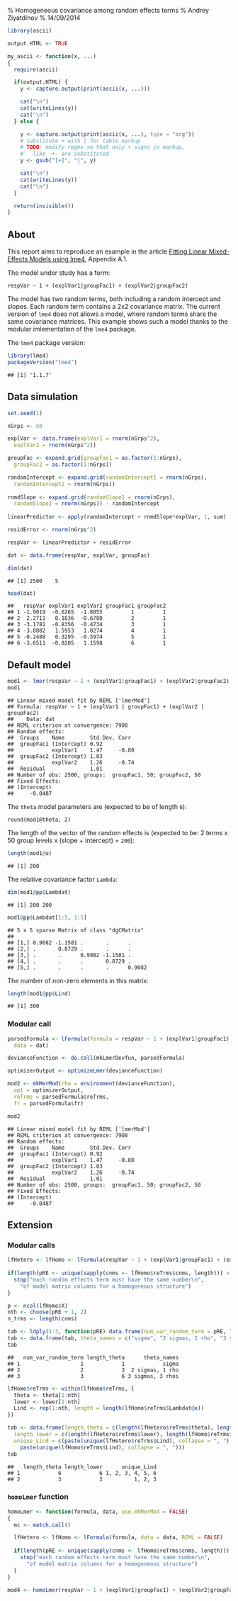 % Homogeneous covariance among random effects terms
% Andrey Ziyatdinov
% 14/09/2014





```r
library(ascii)
```



```r
output.HTML <- TRUE

my_ascii <- function(x, ...) 
{
  require(ascii)

  if(output.HTML) {
    y <- capture.output(print(ascii(x, ...)))

    cat("\n")
    cat(writeLines(y))
    cat("\n")
  } else {

    y <- capture.output(print(ascii(x, ...), type = "org"))
    # substitute + with | for table markup
    # TODO: modify regex so that only + signs in markup,
    #   like -+- are substituted
    y <- gsub("[+]", "|", y)

    cat("\n")
    cat(writeLines(y))
    cat("\n")
  }    

  return(invisible())
}
```


## About

This report aims to reproduce an example in the article 
[Fitting Linear Mixed-Effects Models using lme4](http://arxiv.org/abs/1406.5823), Appendix A.1.

The model under study has a form:

```
respVar ~ 1 + (explVar1|groupFac1) + (explVar2|groupFac2)
```

The model has two random terms, both including a random intercept and slopes.
Each random term contains a 2x2 covariance matrix.
The current version of `lme4` does not allows a model, where random terms share the same covariance matrices.
This example shows such a model thanks to the modular imlementation of the `lme4` package.

The `lme4` package version:


```r
library(lme4)
packageVersion("lme4")
```

```
## [1] '1.1.7'
```


## Data simulation


```r
set.seed(1)

nGrps <- 50

explVar <- data.frame(explVar1 = rnorm(nGrps^2), 
  explVar2 = rnorm(nGrps^2))

groupFac <- expand.grid(groupFac1 = as.factor(1:nGrps),
  groupFac2 = as.factor(1:nGrps))

randomIntercept <- expand.grid(randomIntercept1 = rnorm(nGrps),
  randomIntercept2 = rnorm(nGrps))
  
rnmdSlope <- expand.grid(randomSlope1 = rnorm(nGrps),
  randomSlope2 = rnorm(nGrps)) - randomIntercept
  
linearPredictor <- apply(randomIntercept + rnmdSlope*explVar, 1, sum)

residError <- rnorm(nGrps^2)

respVar <- linearPredictor + residError

dat <- data.frame(respVar, explVar, groupFac)

dim(dat)
```

```
## [1] 2500    5
```

```r
head(dat)
```

```
##   respVar explVar1 explVar2 groupFac1 groupFac2
## 1 -1.9019  -0.6265  -1.8055         1         1
## 2  2.2711   0.1836  -0.6780         2         1
## 3 -3.1781  -0.8356  -0.4734         3         1
## 4 -3.0882   1.5953   1.0274         4         1
## 5 -0.2488   0.3295  -0.5974         5         1
## 6 -3.6511  -0.8205   1.1598         6         1
```


## Default model


```r
mod1 <- lmer(respVar ~ 1 + (explVar1|groupFac1) + (explVar2|groupFac2), dat)
mod1
```

```
## Linear mixed model fit by REML ['lmerMod']
## Formula: respVar ~ 1 + (explVar1 | groupFac1) + (explVar2 | groupFac2)
##    Data: dat
## REML criterion at convergence: 7908
## Random effects:
##  Groups    Name        Std.Dev. Corr 
##  groupFac1 (Intercept) 0.92          
##            explVar1    1.47     -0.80
##  groupFac2 (Intercept) 1.03          
##            explVar2    1.26     -0.74
##  Residual              1.01          
## Number of obs: 2500, groups:  groupFac1, 50; groupFac2, 50
## Fixed Effects:
## (Intercept)  
##     -0.0487
```


The `theta` model parameters are (expected to be of length `6`):

```
round(mod1@theta, 2)
```

The length of the vector of the random effects is (expected to be: 2 terms x 50 group levels x (slope + intercept) = `200`):


```r
length(mod1@u)
```

```
## [1] 200
```


The relative covariance factor `Lambda`:


```r
dim(mod1@pp$Lambdat)
```

```
## [1] 200 200
```



```r
mod1@pp$Lambdat[1:5, 1:5]
```

```
## 5 x 5 sparse Matrix of class "dgCMatrix"
##                                          
## [1,] 0.9082 -1.1581 .       .      .     
## [2,] .       0.8729 .       .      .     
## [3,] .       .      0.9082 -1.1581 .     
## [4,] .       .      .       0.8729 .     
## [5,] .       .      .       .      0.9082
```



The number of non-zero elements in this matrix:


```r
length(mod1@pp$Lind)
```

```
## [1] 300
```


### Modular call


```r
parsedFormula <- lFormula(formula = respVar ~ 1 + (explVar1|groupFac1) + (explVar2|groupFac2),
  data = dat)

devianceFunction <- do.call(mkLmerDevfun, parsedFormula)

optimizerOutput <- optimizeLmer(devianceFunction)

mod2 <- mkMerMod(rho = environment(devianceFunction),
  opt = optimizerOutput,
  reTrms = parsedFormula$reTrms,
  fr = parsedFormula$fr)
```



```r
mod2
```

```
## Linear mixed model fit by REML ['lmerMod']
## REML criterion at convergence: 7908
## Random effects:
##  Groups    Name        Std.Dev. Corr 
##  groupFac1 (Intercept) 0.92          
##            explVar1    1.47     -0.80
##  groupFac2 (Intercept) 1.03          
##            explVar2    1.26     -0.74
##  Residual              1.01          
## Number of obs: 2500, groups:  groupFac1, 50; groupFac2, 50
## Fixed Effects:
## (Intercept)  
##     -0.0487
```


## Extension

### Modular calls


```r
lfHetero <- lfHomo <- lFormula(respVar ~ 1 + (explVar1|groupFac1) + (explVar2|groupFac2), dat, REML = FALSE)
  
if(length(pRE <- unique(sapply(cnms <- lfHomo$reTrms$cnms, length))) > 1L) {
  stop("each random effects term must have the same number\n",
    "of model matrix columns for a homogeneous structure")
}
```



```r
p <- ncol(lfHomo$X)
nth <- choose(pRE + 1, 2)
n_trms <- length(cnms)
```



```r
tab <- ldply(1:3, function(pRE) data.frame(num_var_random_term = pRE, length_theta = choose(pRE + 1, 2)))
tab <- data.frame(tab, theta_names = c("sigma", "2 sigmas, 1 rho", "3 sigmas, 3 rhos"))
tab
```

```
##   num_var_random_term length_theta      theta_names
## 1                   1            1            sigma
## 2                   2            3  2 sigmas, 1 rho
## 3                   3            6 3 sigmas, 3 rhos
```



```r
lfHomo$reTrms <- within(lfHomo$reTrms, {
  theta <- theta[1:nth]
  lower <- lower[1:nth]
  Lind <- rep(1:nth, length = length(lfHomo$reTrms$Lambdat@x))
})
```



```r
tab <- data.frame(length_theta = c(length(lfHetero$reTrms$theta), length(lfHomo$reTrms$theta)), 
  length_lower = c(length(lfHetero$reTrms$lower), length(lfHomo$reTrms$lower)),
  unique_Lind = c(paste(unique(lfHetero$reTrms$Lind), collapse = ", "), 
    paste(unique(lfHomo$reTrms$Lind), collapse = ", ")))
tab
```

```
##   length_theta length_lower      unique_Lind
## 1            6            6 1, 2, 3, 4, 5, 6
## 2            3            3          1, 2, 3
```


### `homoLmer` function


```r
homoLmer <- function(formula, data, use.mkMerMod = FALSE) 
{
  mc <- match.call()

  lfHetero <- lfHomo <- lFormula(formula, data = data, REML = FALSE)
  
  if(length(pRE <- unique(sapply(cnms <- lfHomo$reTrms$cnms, length))) > 1L) {
    stop("each random effects term must have the same number\n",
      "of model matrix columns for a homogeneous structure")
  }
}
```



```r
mod4 <- homoLmer(respVar ~ 1 + (explVar1|groupFac1) + (explVar2|groupFac2), dat)
```




